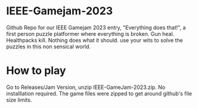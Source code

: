# IEEE-Gamejam-2023
Github Repo for our IEEE Gamejam 2023 entry, "Everything does that!", a first person puzzle platformer where everything is broken.
Gun heal. Healthpacks kill. Nothing does what it should. use your wits to solve the puzzles in this non sensical world.

# How to play
Go to Releases/Jam Version, unzip IEEE-GameJam-2023.zip. No installlation required. The game files were zipped to get around github's file size limits.
